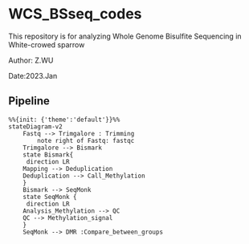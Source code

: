 # WCS_BSseq_codes
This repository is for analyzing Whole Genome Bisulfite Sequencing in White-crowed sparrow

Author: Z.WU

Date:2023.Jan

## Pipeline

```mermaid
%%{init: {'theme':'default'}}%%
stateDiagram-v2
    Fastq --> Trimgalore : Trimming
    	note right of Fastq: fastqc
    Trimgalore --> Bismark
    state Bismark{
     direction LR
    Mapping --> Deduplication
    Deduplication --> Call_Methylation
    }
    Bismark --> SeqMonk
    state SeqMonk {
     direction LR
    Analysis_Methylation --> QC
    QC --> Methylation_signal
    }
    SeqMonk --> DMR :Compare_between_groups
```
